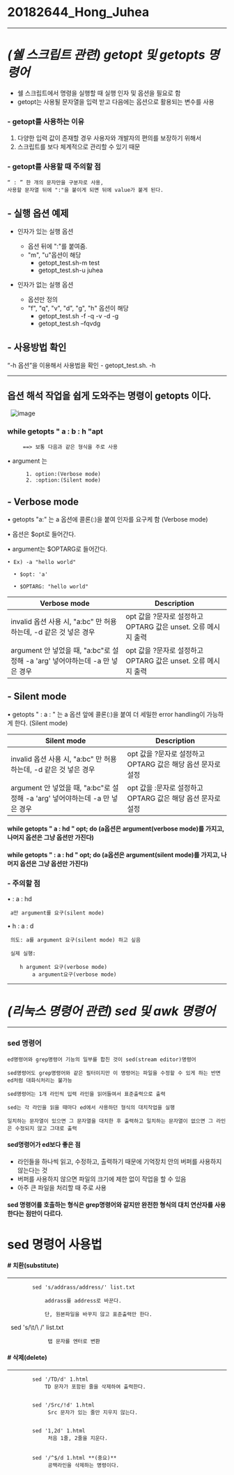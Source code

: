 # 20182644_Hong_Juhea

---
# ***(쉘 스크립트 관련) getopt 및 getopts 명령어***


- 쉘 스크립트에서 명령을 실행할 때 실행 인자 및 옵션을 필요로 함
- getopt는 사용될 문자열을 입력 받고 다음에는 옵션으로 활용되는 변수를 사용

### - getopt를 사용하는 이유 
  1. 다양한 입력 값이 존재할 경우 사용자와 개발자의 편의를 보장하기 위해서
  2. 스크립트를 보다 체계적으로 관리할 수 있기 때문


### - getopt를 사용할 때 주의할 점
	“ : ” 한 개의 문자만을 구분자로 사용,
 	사용할 문자열 뒤에 ":"을 붙이게 되면 뒤에 value가 붙게 된다.

## - 실행 옵션 예제

- 인자가 있는 실행 옵션

	- 옵션 뒤에 ":"를 붙여줌. 
	- "m", "u"옵션이 해당
		- getopt_test.sh-m test
		- getopt_test.sh-u juhea
 
- 인자가 없는 실행 옵션
 
	- 옵션만 정의
	- "f", "q", "v", "d", "g", "h" 옵션이 해당
		- getopt_test.sh -f -q -v -d -g
		- getopt_test.sh –fqvdg

## - 사용방법 확인

“-h 옵션”을 이용해서 사용법을 확인
	- getopt_test.sh. -h





--------


## 옵션 해석 작업을 쉽게 도와주는 명령이 getopts 이다.


  ![image](https://user-images.githubusercontent.com/94774284/142756801-50eabec8-36c7-4f20-adc7-cf5eb423a6c0.png)
  
   ### while getopts " a : b : h "apt
   
 		 ==> 보통 다음과 같은 형식을 주로 사용
  

 • argument 는
  
		  1. option:(Verbose mode)
		  2. :option:(Silent mode) 
		  
## - Verbose mode

  • getopts "a:" 는 a 옵션에 콜론(:)을 붙여 인자를 요구케 함 (Verbose mode)
  
  • 옵션은 $opt로 들어간다.
  
  • argument는 $OPTARG로 들어간다.
  
    • Ex) -a "hello world"
  
      • $opt: 'a'
  
      • $OPTARG: "hello world"
      
      
|Verbose mode|Description|
|---|---|
|invalid  옵션 사용 시, "a:bc" 만 허용 하는데, -d 같은 것 넣은 경우|opt 값을 ?문자로 설정하고 OPTARG 값은 unset. 오류 메시지 출력|
|argument 안 넣었을 때, "a:bc"로 설정해 -a 'arg' 넣어야하는데 -a 만 넣은 경우|opt 값을 ?문자로 설정하고 OPTARG 값은 unset. 오류 메시지 출력|


 ## - Silent mode
 
  • getopts " : a : " 는 a 옵션 앞에 콜론(:)을 붙여 더 세밀한 error handling이 가능하게 한다. (Silent mode)
  
  
|Silent mode|Description|
|---|---|
|invalid  옵션 사용 시, "a:bc" 만 허용 하는데, -d 같은 것 넣은 경우|opt 값을 ?문자로 설정하고 OPTARG 값은 해당 옵션 문자로 설정|
|argument 안 넣었을 때, "a:bc"로 설정해 -a 'arg' 넣어야하는데 -a 만 넣은 경우|opt 값을 :문자로 설정하고 OPTARG 값은 해당 옵션 문자로 설정|


#### while getopts " a : hd " opt; do (a옵션은 argument(verbose mode)를 가지고, 나머지 옵션은 그냥 옵션만 가진다)
  
#### while getopts " : a : hd " opt; do (a옵션은 argument(silent mode)를 가지고, 나머지 옵션은 그냥 옵션만 가진다)


### - 주의할 점

  • : a : hd
  
     a만 argument를 요구(silent mode)
  
  • h : a : d
  
     의도: a를 argument 요구(silent mode) 하고 싶음
  
     실제 실행: 
  
        h argument 요구(verbose mode) 
	        a argument요구(verbose mode)
    
---


# ***(리눅스 명령어 관련) sed 및 awk 명령어***

---
### sed 명령어

	ed명령어와 grep명령어 기능의 일부를 합친 것이 sed(stream editor)명령어
	
	sed명령어도 grep명령어와 같은 필터이지만 이 명령어는 파일을 수정할 수 있게 하는 반면 ed처럼 대화식처리는 불가능
	
	sed명령어는 1개 라인씩 입력 라인을 읽어들여서 표준출력으로 출력
	
	sed는 각 라인을 읽을 때마다 ed에서 사용하던 형식의 대치작업을 실행
	
	일치하는 문자열이 있으면 그 문자열을 대치한 후 출력하고 일치하는 문자열이 없으면 그 라인은 수정되지 않고 그대로 출력
	
  
#### sed명령어가 ed보다 좋은 점

  - 라인들을 하나씩 읽고, 수정하고, 출력하기 때문에 기억장치 안의 버퍼를 사용하지 않는다는 것
  - 버퍼를 사용하지 않으면 파일의 크기에 제한 없이 작업을 할 수 있음
  - 아주 큰 파일을 처리할 때 주로 사용
  
#### sed 명령어를 호출하는 형식은 grep명령어와 같지만 완전한 형식의 대치 연산자를 사용한다는 점만이 다르다.


# sed 명령어 사용법


#### # 치환(substitute)
---------

			sed 's/addrass/address/' list.txt  
			
				addrass를 address로 바꾼다. 
  
				단, 원본파일을 바꾸지 않고 표준출력만 한다.
  
 			sed 's/\t/\ /' list.txt 
			
				 탭 문자를 엔터로 변환
   
   
#### # 삭제(delete)
------------

			sed '/TD/d' 1.html 
	 			TD 문자가 포함된 줄을 삭제하여 출력한다.
   
   
			sed '/Src/!d' 1.html 
				 Src 문자가 있는 줄만 지우지 않는다.
   
   
			sed '1,2d' 1.html 
				 처음 1줄, 2줄을 지운다.
   
   
			sed '/^$/d 1.html **(중요)**
				 공백라인을 삭제하는 명령이다.
   
   
   




